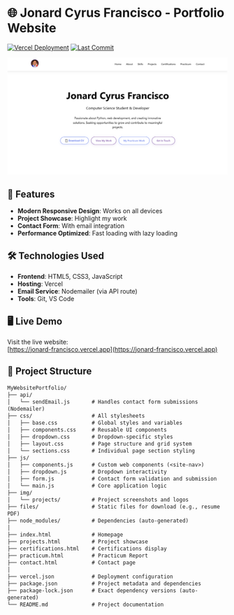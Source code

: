 # 🌐 Jonard Cyrus Francisco - Portfolio Website

[![Vercel Deployment](https://img.shields.io/badge/Deployed_on-Vercel-black?logo=vercel)](https://jonard-francisco.vercel.app)
[![Last Commit](https://img.shields.io/github/last-commit/Jonard14/MyWebsitePortfolio)](https://github.com/Jonard14/MyWebsitePortfolio/commits/main)

![Portfolio Screenshot](./img/projects/portfolio.png) 

## 🚀 Features

- **Modern Responsive Design**: Works on all devices
- **Project Showcase**: Highlight my work
- **Contact Form**: With email integration
- **Performance Optimized**: Fast loading with lazy loading

## 🛠 Technologies Used

- **Frontend**: HTML5, CSS3, JavaScript
- **Hosting**: Vercel
- **Email Service**: Nodemailer (via API route)
- **Tools**: Git, VS Code

## 🖥️ Live Demo

Visit the live website:  
[https://jonard-francisco.vercel.app](https://jonard-francisco.vercel.app)

## 📂 Project Structure
```text
MyWebsitePortfolio/
├── api/
│   └── sendEmail.js       # Handles contact form submissions (Nodemailer)
├── css/                   # All stylesheets
│   ├── base.css           # Global styles and variables
│   ├── components.css     # Reusable UI components
│   ├── dropdown.css       # Dropdown-specific styles
│   ├── layout.css         # Page structure and grid system
│   └── sections.css       # Individual page section styling
├── js/
│   ├── components.js      # Custom web components (<site-nav>)
│   ├── dropdown.js        # Dropdown interactivity
│   ├── form.js            # Contact form validation and submission
│   └── main.js            # Core application logic
├── img/
│   └── projects/          # Project screenshots and logos
├── files/                 # Static files for download (e.g., resume PDF)
├── node_modules/          # Dependencies (auto-generated)
│
├── index.html             # Homepage
├── projects.html          # Project showcase
├── certifications.html    # Certifications display
├── practicum.html         # Practicum Report
├── contact.html           # Contact page
│
├── vercel.json            # Deployment configuration
├── package.json           # Project metadata and dependencies
├── package-lock.json      # Exact dependency versions (auto-generated)
└── README.md              # Project documentation
```